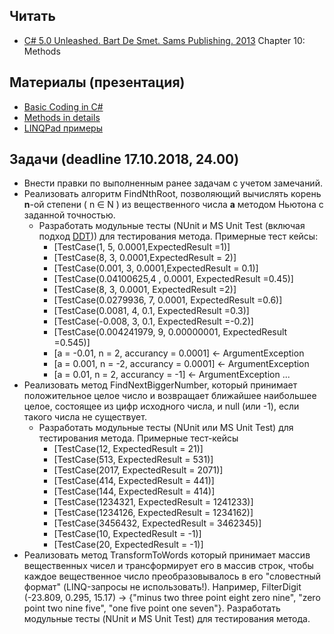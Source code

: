 ## Читать
- [C# 5.0 Unleashed. Bart De Smet. Sams Publishing. 2013](https://drive.google.com/drive/u/0/folders/0B7WmjuqYed3Aeko0MzNYZWtVOUk) Chapter 10: Methods

## Материалы (презентация)
- [Basic Coding in C#](https://github.com/EPM-RD-NETLAB/.NET-Framework-modules/tree/master/M2.%20Basic%20Coding%20in%20C%23)
- [Methods in details](https://github.com/EPM-RD-NETLAB/.NET-Framework-modules/tree/master/M4.%20Methods%20in%20details)
- [LINQPad примеры](https://drive.google.com/drive/folders/1WuwLyMZv1Lb3UBDLoD1-UtEPYbm6qe0b)

## Задачи (deadline 17.10.2018, 24.00)
- Внести правки по выполненным ранее задачам с учетом замечаний.
- Реализовать алгоритм FindNthRoot, позволяющий вычислять корень **n**-ой степени ( n ∈ N ) из вещественного числа **а** методом Ньютона с заданной точностью. 
  - Разработать модульные тесты (NUnit и MS Unit Test (включая подход [DDT](https://docs.microsoft.com/ru-ru/visualstudio/test/how-to-create-a-data-driven-unit-test?view=vs-2015))) для тестирования метода. Примерные тест кейсы:
    - [TestCase(1, 5, 0.0001,ExpectedResult =1)]
    - [TestCase(8, 3, 0.0001,ExpectedResult = 2)]
    - [TestCase(0.001, 3, 0.0001,ExpectedResult = 0.1)]
    - [TestCase(0.04100625,4 , 0.0001, ExpectedResult =0.45)]
    - [TestCase(8, 3, 0.0001, ExpectedResult =2)]
    - [TestCase(0.0279936, 7, 0.0001, ExpectedResult =0.6)]
    - [TestCase(0.0081, 4, 0.1, ExpectedResult =0.3)]
    - [TestCase(-0.008, 3, 0.1, ExpectedResult =-0.2)]
    - [TestCase(0.004241979, 9, 0.00000001, ExpectedResult =0.545)]
    - [a = -0.01, n = 2, accurancy = 0.0001] <- ArgumentException
    - [a = 0.001, n = -2, accurancy = 0.0001] <- ArgumentException
    - [a = 0.01, n = 2, accurancy = -1] <- ArgumentException	...
- Реализовать метод FindNextBiggerNumber, который принимает положительное целое число и возвращает ближайшее наибольшее целое, состоящее из цифр исходного числа, и null (или -1), если такого числа не существует.
   - Разработать модульные тесты (NUnit или MS Unit Test) для тестирования метода. Примерные тест-кейсы
      - [TestCase(12, ExpectedResult = 21)]
      - [TestCase(513, ExpectedResult = 531)]
      - [TestCase(2017, ExpectedResult = 2071)]
      - [TestCase(414, ExpectedResult = 441)]
      - [TestCase(144, ExpectedResult = 414)]
      - [TestCase(1234321, ExpectedResult = 1241233)]
      - [TestCase(1234126, ExpectedResult = 1234162)]
      - [TestCase(3456432, ExpectedResult = 3462345)]
      - [TestCase(10, ExpectedResult = -1)]           	
      - [TestCase(20, ExpectedResult = -1)]
- Реализовать метод TransformToWords который принимает массив вещественных чисел и трансформирует его в массив строк, чтобы каждое вещественное число преобразовывалось в его "словестный формат" (LINQ-запросы не использовать!). Например, FilterDigit (-23.809, 0.295, 15.17) -> {"minus two three point eight zero nine", "zero point two nine five", "one five point one seven"}. Разработать модульные тесты (NUnit и MS Unit Test) для тестирования метода.
